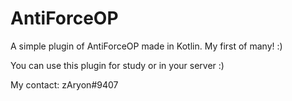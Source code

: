 # AntiForceOP
A simple plugin of AntiForceOP made in Kotlin. My first of many! :)


You can use this plugin for study or in your server :)

My contact: zAryon#9407
